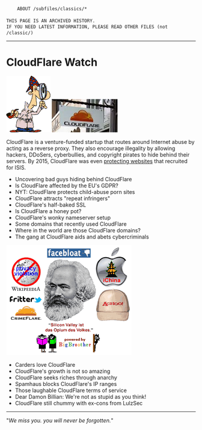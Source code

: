 ```
    ABOUT /subfiles/classics/*

THIS PAGE IS AN ARCHIVED HISTORY.
IF YOU NEED LATEST INFORMATION, PLEASE READ OTHER FILES (not /classic/)
```


-------------

# CloudFlare Watch


![](img/sher2.gif) ![](img/cfsign.jpg)


CloudFlare is a venture-funded startup that routes around Internet abuse by  
acting as a reverse proxy. They also encourage illegality by allowing hackers,
DDoSers, cyberbullies, and copyright pirates to hide behind their servers.
By 2015, CloudFlare was even [protecting websites](isis.md) that recruited for ISIS.


- Uncovering bad guys hiding behind CloudFlare
- Is CloudFlare affected by the EU's GDPR?
- NYT: CloudFlare protects child-abuse porn sites
- CloudFlare attracts "repeat infringers"
- CloudFlare's half-baked SSL
- Is CloudFlare a honey pot?
- CloudFlare's wonky nameserver setup
- Some domains that recently used CloudFlare
- Where in the world are those CloudFlare domains?
- The gang at CloudFlare aids and abets cybercriminals

![](img/marx2.gif)

- Carders love CloudFlare
- CloudFlare's growth is not so amazing
- CloudFlare seeks riches through anarchy
- Spamhaus blocks CloudFlare's IP ranges
- Those laughable CloudFlare terms of service
- Dear Damon Billian: We're not as stupid as you think!
- CloudFlare still chummy with ex-cons from LulzSec


---

"_We miss you. you will never be forgotten._"
